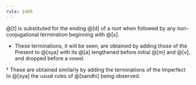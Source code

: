 ```yaml
---
rule: §480
---
```


@[t] is substituted for the ending @[d] of a root when followed by any non-conjugational termination beginning with @[s].

- These terminations, it will be seen, are obtained by adding those of the Present to @[sya] with its @[a] lengthened before initial @[m] and @[v], and dropped before a vowel.

† These are obtained similarly by adding the terminations of the Imperfect to @[sya] the usual rules of @[sandhi] being observed.